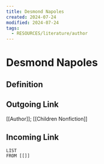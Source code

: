 ```yaml
---
title: Desmond Napoles
created: 2024-07-24
modified: 2024-07-24
tags:
  - RESOURCES/literature/author
---
```

# Desmond Napoles
## Definition

## Outgoing Link
[[Author]]; [[Children Nonfiction]]
## Incoming Link
```dataview
LIST
FROM [[]]
```
